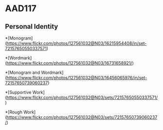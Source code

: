 # AAD117

Personal Identity
--------------------
*[Monogram] (https://www.flickr.com/photos/127561032@N03/16215954408/in/set-72157650550337571)

*[Wordmark] (https://www.flickr.com/photos/127561032@N03/16731658921/)

*[Monogram and Wordmark] (https://www.flickr.com/photos/127561032@N03/16456065976/in/set-72157650739060237)

*[Supportive Work] (https://www.flickr.com/photos/127561032@N03/sets/72157650550337571/)

*[Rough Work] (https://www.flickr.com/photos/127561032@N03/sets/72157650739060237/)

